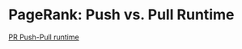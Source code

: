 # PageRank: Push vs. Pull Runtime

[PR Push-Pull runtime](https://raw.githubusercontent.com/gunrock/io/master/plots/gunrock_primitives_pr_push_pull_avg_process_time_table.html ':include :type=markdown')
